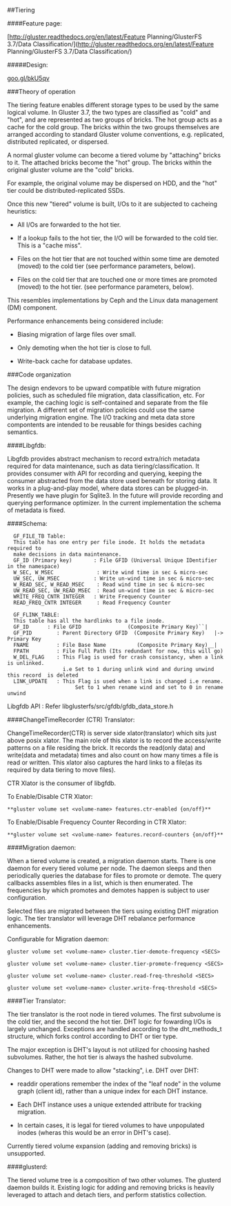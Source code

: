 ##Tiering 

####Feature page:

[http://gluster.readthedocs.org/en/latest/Feature Planning/GlusterFS 3.7/Data Classification/](http://gluster.readthedocs.org/en/latest/Feature Planning/GlusterFS 3.7/Data Classification/)

#####Design: 

[goo.gl/bkU5qv](goo.gl/bkU5qv)

###Theory of operation


The tiering feature enables different storage types to be used by the same
logical volume. In Gluster 3.7, the two types are classified as "cold" and
"hot", and are represented as two groups of bricks. The hot group acts as
a cache for the cold group. The bricks within the two groups themselves are
arranged according to standard Gluster volume conventions, e.g. replicated,
distributed replicated, or dispersed.

A normal gluster volume can become a tiered volume by "attaching" bricks
to it. The attached bricks become the "hot" group. The bricks within the
original gluster volume are the "cold" bricks.

For example, the original volume may be dispersed on HDD, and the "hot"
tier could be distributed-replicated SSDs.

Once this new "tiered" volume is built, I/Os to it are subjected to cacheing
heuristics:

* All I/Os are forwarded to the hot tier.

* If a lookup fails to the hot tier, the I/O will be forwarded to the cold
tier. This is a "cache miss".

* Files on the hot tier that are not touched within some time are demoted
(moved) to the cold tier (see performance parameters, below).

* Files on the cold tier that are touched one or more times are promoted
(moved) to the hot tier. (see performance parameters, below).

This resembles implementations by Ceph and the Linux data management (DM)
component.

Performance enhancements being considered include:

* Biasing migration of large files over small.

* Only demoting when the hot tier is close to full.

* Write-back cache for database updates.

###Code organization

The design endevors to be upward compatible with future migration policies,
such as scheduled file migration, data classification, etc. For example,
the caching logic is self-contained and separate from the file migration. A
different set of migration policies could use the same underlying migration
engine. The I/O tracking and meta data store compontents are intended to be
reusable for things besides caching semantics.

####Libgfdb:

Libgfdb provides abstract mechanism to record extra/rich metadata
required for data maintenance, such as data tiering/classification.
It provides consumer with API for recording and querying, keeping
the consumer abstracted from the data store used beneath for storing data.
It works in a plug-and-play model, where data stores can be plugged-in.
Presently we have plugin for Sqlite3. In the future will provide recording
and querying performance optimizer. In the current implementation the schema
of metadata is fixed.

####Schema:

      GF_FILE_TB Table:
      This table has one entry per file inode. It holds the metadata required to
      make decisions in data maintenance.
      GF_ID (Primary key)	    : File GFID (Universal Unique IDentifier in the namespace)
      W_SEC, W_MSEC 		     : Write wind time in sec & micro-sec
      UW_SEC, UW_MSEC		    : Write un-wind time in sec & micro-sec
      W_READ_SEC, W_READ_MSEC    : Read wind time in sec & micro-sec
      UW_READ_SEC, UW_READ_MSEC  : Read un-wind time in sec & micro-sec
      WRITE_FREQ_CNTR INTEGER	: Write Frequency Counter
      READ_FREQ_CNTR INTEGER	 : Read Frequency Counter

      GF_FLINK_TABLE:
      This table has all the hardlinks to a file inode.
      GF_ID		 : File GFID               (Composite Primary Key)``|
      GF_PID		: Parent Directory GFID  (Composite Primary Key)   |-> Primary Key
      FNAME 		: File Base Name          (Composite Primary Key)__|
      FPATH 		: File Full Path (Its redundant for now, this will go)
      W_DEL_FLAG    : This Flag is used for crash consistancy, when a link is unlinked.
                  	  i.e Set to 1 during unlink wind and during unwind this record  is deleted
      LINK_UPDATE   : This Flag is used when a link is changed i.e rename.
                          Set to 1 when rename wind and set to 0 in rename unwind

Libgfdb API :
Refer libglusterfs/src/gfdb/gfdb_data_store.h

####ChangeTimeRecorder (CTR) Translator:

ChangeTimeRecorder(CTR) is server side xlator(translator) which sits
just above posix xlator. The main role of this xlator is to record the
access/write patterns on a file residing the brick. It records the
read(only data) and write(data and metadata) times and also count on
how many times a file is read or written. This xlator also captures
the hard links to a file(as its required by data tiering to move
files).

CTR Xlator is the consumer of libgfdb.

To Enable/Disable CTR Xlator:

    **gluster volume set <volume-name> features.ctr-enabled {on/off}**

To Enable/Disable Frequency Counter Recording in CTR Xlator:

    **gluster volume set <volume-name> features.record-counters {on/off}**


####Migration daemon:

When a tiered volume is created, a migration daemon starts. There is one daemon
for every tiered volume per node. The daemon sleeps and then periodically
queries the database for files to promote or demote. The query callbacks
assembles files in a list, which is then enumerated. The frequencies by
which promotes and demotes happen is subject to user configuration.

Selected files are migrated between the tiers using existing DHT migration
logic. The tier translator will leverage DHT rebalance performance
enhancements.

Configurable for Migration daemon:

    gluster volume set <volume-name> cluster.tier-demote-frequency <SECS>
  
    gluster volume set <volume-name> cluster.tier-promote-frequency <SECS>
    
    gluster volume set <volume-name> cluster.read-freq-threshold <SECS>

    gluster volume set <volume-name> cluster.write-freq-threshold <SECS>


####Tier Translator:

The tier translator is the root node in tiered volumes. The first subvolume
is the cold tier, and the second the hot tier. DHT logic for fowarding I/Os
is largely unchanged. Exceptions are handled according to the dht_methods_t
structure, which forks control according to DHT or tier type.

The major exception is DHT's layout is not utilized for choosing hashed
subvolumes. Rather, the hot tier is always the hashed subvolume.

Changes to DHT were made to allow "stacking", i.e. DHT over DHT:

* readdir operations remember the index of the "leaf node" in the volume graph
(client id), rather than a unique index for each DHT instance.

* Each DHT instance uses a unique extended attribute for tracking migration.

* In certain cases, it is legal for tiered volumes to have unpopulated inodes
(wheras this would be an error in DHT's case).

Currently tiered volume expansion (adding and removing bricks) is unsupported.

####glusterd:

The tiered volume tree is a composition of two other volumes. The glusterd
daemon builds it. Existing logic for adding and removing bricks is heavily
leveraged to attach and detach tiers, and perform statistics collection.
